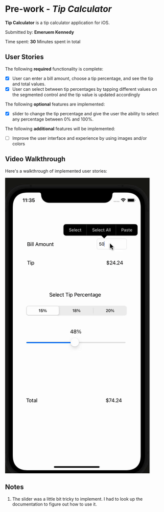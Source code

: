# Pre-work - *Tip Calculator*

**Tip Calculator** is a tip calculator application for iOS.

Submitted by: **Emeruem Kennedy**

Time spent: **30** Minutes spent in total

## User Stories

The following **required** functionality is complete:

* [x] User can enter a bill amount, choose a tip percentage, and see the tip and total values.
* [x] User can select between tip percentages by tapping different values on the segmented control and the tip value is updated accordingly

The following **optional** features are implemented:

* [x] slider to change the tip percentage and give the user the ability to select any percentage between 0% and 100%.

The following **additional** features will be implemented:

- [ ] Improve the user interface and experience by using images and/or colors

## Video Walkthrough

Here's a walkthrough of implemented user stories:

<img src='./ezgif.com-gif-maker.gif' title='Video Walkthrough' width='' alt='Video Walkthrough' />

## Notes

1. The slider was a little bit tricky to implement. I had to look up the documentation to figure out how to use it.